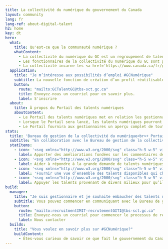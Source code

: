 ```yaml
---
title: La collectivité du numérique du gouvernement du Canada
layout: community
lang: fr
lang-ref: about-digital-talent
h2: home
key: dt
hero:
  what:
    title: Qu'est-ce que la communauté numérique ?
    whatContent:
      - La collectivité du numérique du GC est un regroupement de talents diversifié et dynamique qui change vraiment la vie des Canadiens et des Canadiennes.
      - Les fonctionnaires de la collectivité du numérique du GC sont passionnés par la prestation de services plus efficaces dont la population du Canada a besoin.
      - La collectivité incarne les <a href='https://www.canada.ca/fr/gouvernement/systeme/gouvernement-numerique/normes-numeriques-gouvernement-canada.html' title='En savoir plus sur les normes numériques.'>normes relatives au numérique</a>, notamment travailler ouvertement, concevoir pour l’utilisateur et améliorer l’accessibilité des services pour la population canadienne. Englobant des domaines comme l’analyse de données et la cybersécurité, la gestion des produits et les opérations, la collectivité contribue à l’utilisation de <a href='https://www.canada.ca/fr/gouvernement/systeme/gouvernement-numerique/innovations-gouvernementales-numeriques.html' title='Apprenez-en davantage sur la façon dont le gouvernement du Canada innove en matière de technologie.'>technologies modernes et émergentes</a> pour offrir de meilleurs services numériques.
  application:
    title: "Je m’intéresse aux possibilités d’emploi #GCNumérique"
    subtitle: La nouvelle fonction de création d’un profil réutilisable devrait être lancée au printemps 2021. Inscrivez-vous à notre liste d’envoi pour rester informé.
    button:
      route: "mailto:GCTalentGC@tbs-sct.gc.ca"
      title: Envoyez-nous un courriel pour en savoir plus.
      label: S'inscrire
  about:
    title: À propos du Portail des talents numériques
    aboutContent:
      - Le Portail des talents numériques met en relation les gestionnaires du gouvernement du Canada avec des talents numériques de tout le pays.
      - Lorsque le Portail sera lancé, les talents numériques pourront créer des profils réutilisables qui mettront en valeur leurs compétences et leur expérience. Les gestionnaires du gouvernement du Canada pourront ensuite trouver ces profils sur la plateforme pour repérer de nouveaux talents.
      - Le Portail fournira aux gestionnaires un aperçu complet de toutes les campagnes de recrutement gérées par le Bureau de gestion de la collectivité du numérique, ce qui permettra de trouver plus rapidement et plus facilement les talents numériques dont leurs équipes ont besoin.
stats:
  title: 'Bureau de gestion de la collectivité du numérique<br>+ Portail des talents numériques'
  subtitle: "En collaboration avec le Bureau de gestion de la collectivité du numérique, le Portail des talents numériques assumera les fonctions suivantes :"
  statItems:
    - icon: '<svg xmlns="http://www.w3.org/2000/svg" class="h-5 w-5" viewBox="0 0 20 20" fill="currentColor"><path fill-rule="evenodd" d="M4 2a1 1 0 011 1v2.101a7.002 7.002 0 0111.601 2.566 1 1 0 11-1.885.666A5.002 5.002 0 005.999 7H9a1 1 0 010 2H4a1 1 0 01-1-1V3a1 1 0 011-1zm.008 9.057a1 1 0 011.276.61A5.002 5.002 0 0014.001 13H11a1 1 0 110-2h5a1 1 0 011 1v5a1 1 0 11-2 0v-2.101a7.002 7.002 0 01-11.601-2.566 1 1 0 01.61-1.276z" clip-rule="evenodd" /> </svg>'
      label: Apporter des améliorations fondées sur les commentaires des utilisateurs.
    - icon: '<svg xmlns="http://www.w3.org/2000/svg" class="h-5 w-5" viewbox="0 0 20 20" fill="currentColor"> <path d="M13 6a3 3 0 11-6 0 3 3 0 016 0zM18 8a2 2 0 11-4 0 2 2 0 014 0zM14 15a4 4 0 00-8 0v3h8v-3zM6 8a2 2 0 11-4 0 2 2 0 014 0zM16 18v-3a5.972 5.972 0 00-.75-2.906A3.005 3.005 0 0119 15v3h-3zM4.75 12.094A5.973 5.973 0 004 15v3H1v-3a3 3 0 013.75-2.906z"/>'
      label: Aider à répondre à la grande demande de talents numériques au sein du gouvernement du Canada.
    - icon: '<svg xmlns="http://www.w3.org/2000/svg" class="h-5 w-5" viewbox="0 0 20 20" fill="currentColor"> <path d="M2 11a1 1 0 011-1h2a1 1 0 011 1v5a1 1 0 01-1 1H3a1 1 0 01-1-1v-5zM8 7a1 1 0 011-1h2a1 1 0 011 1v9a1 1 0 01-1 1H9a1 1 0 01-1-1V7zM14 4a1 1 0 011-1h2a1 1 0 011 1v12a1 1 0 01-1 1h-2a1 1 0 01-1-1V4z"/></svg>'
      label: 'Fournir une vue d’ensemble des talents disponibles qui cherchent à faire partie de #GCNumérique.'
    - icon: '<svg xmlns="http://www.w3.org/2000/svg" class="h-5 w-5" viewbox="0 0 20 20" fill="currentColor"> <path fill-rule="evenodd" d="M12 7a1 1 0 110-2h5a1 1 0 011 1v5a1 1 0 11-2 0V8.414l-4.293 4.293a1 1 0 01-1.414 0L8 10.414l-4.293 4.293a1 1 0 01-1.414-1.414l5-5a1 1 0 011.414 0L11 10.586 14.586 7H12z" clip-rule="evenodd"/></svg>'
      label: Appuyer les talents provenant de divers milieux pour qu’ils soient reconnus par les gestionnaires du GC.
build:
  manager:
    title: "Je suis gestionnaire et je souhaite embaucher des talents numériques"
    subtitle: Vous pouvez commencer en communiquant avec le Bureau de gestion de la collectivité du numérique.
    button:
      route: "mailto:recruitmentIMIT-recrutementGITI@tbs-sct.gc.ca"
      title: Envoyez-nous un courriel pour commencer le processus de recherche de talents.
      label: Nous contacter
  builds:
    title: "Vous voulez en savoir plus sur #GCNumérique?"
    buildContent:
      - Êtes-vous curieux de savoir ce que fait le gouvernement du Canada pour offrir de meilleurs services numériques aux Canadiennes et aux Canadiens? Découvrez les <a href='https://www.canada.ca/fr/gouvernement/systeme/gouvernement-numerique/innovations-gouvernementales-numeriques.html' title='Découvrez comment le service public utilise la technologie.'>diverses technologies modernes et émergentes</a> que la fonction publique utilise. Découvrez les différents <a href='https://www.canada.ca/fr/gouvernement/systeme/gouvernement-numerique/reponse-numerique-du-gouvernement-du-canada-covid-19.html' title='En savoir plus sur l'outillage numérique.'>outils numériques</a> disponibles pour aider les Canadiennes et les Canadiens à accéder aux services et à obtenir de l’information sur la COVID‑19. Lisez des <a href='https://www.canada.ca/fr/gouvernement/systeme/gouvernement-numerique/la-vie-en-numerique.html' title='Lisez des histoires sur l'innovation dans le service public.'>articles</a> portant sur des idées et des initiatives avant-gardistes prises par des fonctionnaires de la collectivité du numérique du GC.
---
```

